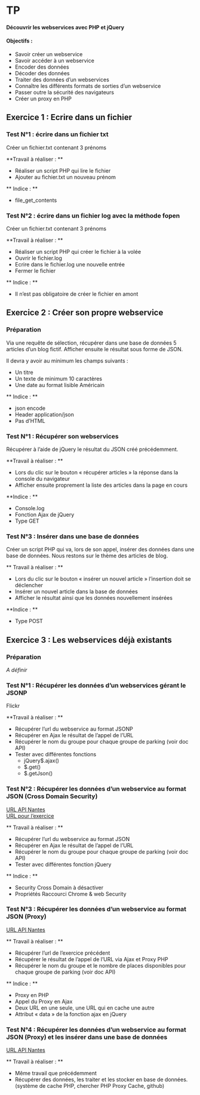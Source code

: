 # TP

#### Découvrir les webservices avec PHP et jQuery  

#### Objectifs :  
+ Savoir créer un webservice
+ Savoir accéder à un webservice
+ Encoder des données
+ Décoder des données
+ Traiter des données d’un webservices
+ Connaître les différents formats de sorties d’un webservice
+ Passer outre la sécurité des navigateurs
+ Créer un proxy en PHP

## Exercice 1 : Ecrire dans un fichier  
### Test N°1 : écrire dans un fichier txt 

Créer un fichier.txt contenant 3 prénoms  

**Travail à réaliser : **  

+ Réaliser un script PHP qui lire le fichier  
+ Ajouter au fichier.txt un nouveau prénom  


** Indice : **  

+ file_get_contents  

### Test N°2 : écrire dans un fichier log avec la méthode fopen
Créer un fichier.txt contenant 3 prénoms  

**Travail à réaliser : **  

+ Réaliser un script PHP qui créer le fichier à la volée  
+ Ouvrir le fichier.log  
+ Ecrire dans le fichier.log une nouvelle entrée  
+ Fermer le fichier  



** Indice : **  

+ Il n’est pas obligatoire de créer le fichier en amont  

## Exercice 2 : Créer son propre webservice  
### Préparation  
Via une requête de sélection, récupérer dans une base de données 5 articles d’un blog fictif. Afficher ensuite le résultat sous forme de JSON.  

Il devra y avoir au minimum les champs suivants :  

+ Un titre  
+ Un texte de minimum 10 caractères  
+ Une date au format lisible Américain  

** Indice : **  

+ json encode  
+ Header application/json  
+ Pas d’HTML  

### Test N°1 : Récupérer son webservices
Récupérer à l’aide de jQuery le résultat du JSON créé précédemment.  

**Travail à réaliser : **  

+ Lors du clic sur le bouton « récupérer articles » la réponse dans la console du navigateur  
+ Afficher ensuite proprement la liste des articles dans la page en cours

**Indice : **  

+ Console.log  
+ Fonction Ajax de jQuery  
+ Type GET  

### Test N°3 : Insérer dans une base de données  
Créer un script PHP qui va, lors de son appel, insérer des données dans une base de données. Nous restons sur le thème des articles de blog.   

** Travail à réaliser : **  

+ Lors du clic sur le bouton « insérer un nouvel article » l’insertion doit se déclencher  
+ Insérer un nouvel article dans la base de données  
+ Afficher le résultat ainsi que les données nouvellement insérées  

**Indice : **  

+ Type POST  

## Exercice 3 : Les webservices déjà existants
### Préparation

*A définir*

### Test N°1 : Récupérer les données d’un webservices gérant le JSONP  
Flickr  

**Travail à réaliser : **  

+ Récupérer l’url du webservice au format JSONP
+ Récupérer en Ajax le résultat de l’appel de l’URL  
+ Récupérer le nom du groupe pour chaque groupe de parking (voir doc API)  
+ Tester avec différentes fonctions  
    + jQuery$.ajax()  
    + $.get()  
    + $.getJson()  

### Test N°2 : Récupérer les données d’un webservice au format JSON (Cross Domain Security)  

[URL API Nantes](http://data.nantes.fr/donnees/choix-des-formats/)  
[URL pour l’exercice](http://data.nantes.fr/donnees/fonctionnement-de-lapi/getdisponibiliteparkingspublics/)  

** Travail à réaliser : **  

+ Récupérer l’url du webservice au format JSON
+ Récupérer en Ajax le résultat de l’appel de l’URL 
+ Récupérer le nom du groupe pour chaque groupe de parking (voir doc API)
+ Tester avec différentes fonction jQuery

** Indice : **

+ Security Cross Domain à désactiver
+ Propriétés Raccourci Chrome & web Security  

### Test N°3 : Récupérer les données d’un webservice au format JSON (Proxy)  
[URL API Nantes](http://data.nantes.fr/donnees/choix-des-formats/)

** Travail à réaliser : **  

+ Récupérer l’url de l’exercice précédent
+ Récupérer le résultat de l’appel de l’URL via Ajax et Proxy PHP
+ Récupérer le nom du groupe et le nombre de places disponibles pour chaque groupe de parking (voir doc API)

** Indice : **  

+ Proxy en PHP
+ Appel du Proxy en Ajax
+ Deux URL en une seule, une URL qui en cache une autre
+ Attribut « data » de la fonction ajax en jQuery

### Test N°4 : Récupérer les données d’un webservice au format JSON (Proxy) et les insérer dans une base de données
[URL API Nantes](http://data.nantes.fr/donnees/choix-des-formats/)  

** Travail à réaliser : **  

+ Même travail que précédemment
+ Récupérer des données, les traiter et les stocker en base de données. (système de cache PHP, chercher PHP Proxy Cache, github)
